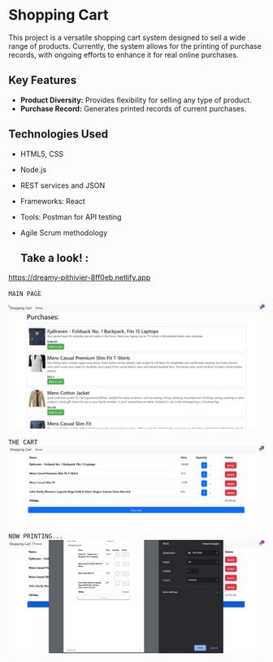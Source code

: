 

# Shopping Cart

This project is a versatile shopping cart system designed to sell a wide range of products. Currently, the system allows for the printing of purchase records, with ongoing efforts to enhance it for real online purchases.

## Key Features

- **Product Diversity:** Provides flexibility for selling any type of product.
- **Purchase Record:** Generates printed records of current purchases.

## Technologies Used

- HTML5, CSS
- Node.js
- REST services and JSON
- Frameworks: React
- Tools: Postman for API testing
- Agile Scrum methodology


  ## Take a look! :
 https://dreamy-pithivier-8ff0eb.netlify.app


`MAIN PAGE`

![first](https://github.com/DavidLuques/ShopCart/blob/main/2023-11-30%2010_59_10-Shopping%20cart%20-%20Brave.png)

`THE CART `
![seond](https://github.com/DavidLuques/ShopCart/blob/main/2023-11-30%2010_58_59-Shopping%20cart%20-%20Brave.png)
`NOW PRINTING...`
![third](https://github.com/DavidLuques/ShopCart/blob/main/2023-11-30%2010_59_33-Shopping%20cart%20-%20Brave.png)

